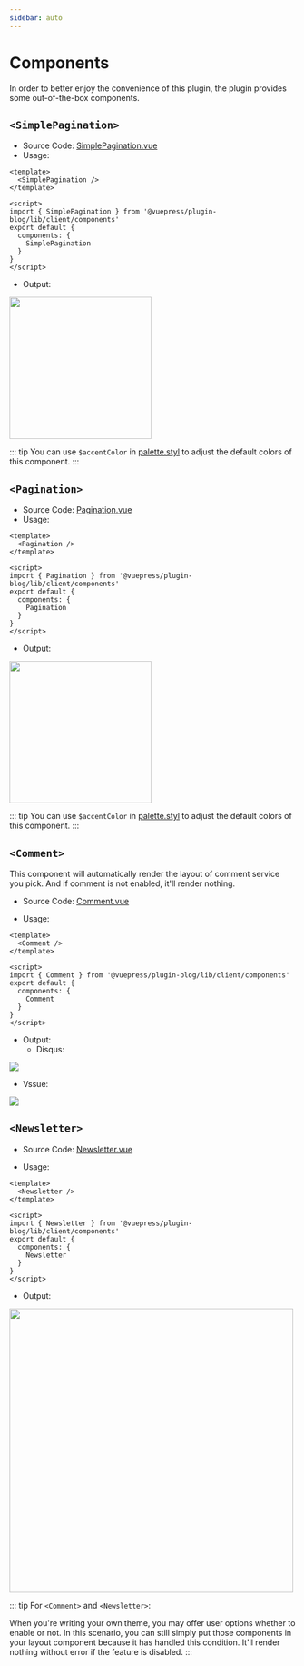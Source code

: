 ```yaml
---
sidebar: auto
---
```


# Components

In order to better enjoy the convenience of this plugin, the plugin provides some out-of-the-box components.

## `<SimplePagination>`

- Source Code: 
[SimplePagination.vue](https://github.com/ulivz/vuepress-plugin-blog/blob/master/src/client/components/SimplePagination.vue)
- Usage:

```vue
<template>
  <SimplePagination />
</template>

<script>
import { SimplePagination } from '@vuepress/plugin-blog/lib/client/components'
export default {
  components: {
    SimplePagination
  }
}
</script>
```

- Output:

<img src="/simple-pagination.png" width="250" height="" style=""/>

::: tip
You can use `$accentColor` in [palette.styl](https://v1.vuepress.vuejs.org/config/#palette-styl) to adjust the 
default colors of this component.
:::

## `<Pagination>`

- Source Code: [Pagination.vue](https://github.com/ulivz/vuepress-plugin-blog/blob/master/src/client/components/Pagination.vue)
- Usage:

```vue
<template>
  <Pagination />
</template>

<script>
import { Pagination } from '@vuepress/plugin-blog/lib/client/components'
export default {
  components: {
    Pagination
  }
}
</script>
```

- Output:

<img src="/pagination.png" width="250" height="" style=""/>

::: tip
You can use `$accentColor` in [palette.styl](https://v1.vuepress.vuejs.org/config/#palette-styl) to adjust the 
default colors of this component.
:::

## `<Comment>`

 This component will automatically render the layout of comment service you pick. And if comment is not enabled, it'll render nothing.

- Source Code: [Comment.vue](https://github.com/ulivz/vuepress-plugin-blog/blob/master/src/client/components/Comment.vue)

- Usage:

```vue
<template>
  <Comment />
</template>

<script>
import { Comment } from '@vuepress/plugin-blog/lib/client/components'
export default {
  components: {
    Comment
  }
}
</script>
```

- Output:
  - Disqus:
<img src="/Disqus.png" />

  - Vssue:

<img src="/Vssue.png" />

## `<Newsletter>`

- Source Code: [Newsletter.vue](https://github.com/ulivz/vuepress-plugin-blog/blob/master/src/client/components/Newsletter.vue)

- Usage:

```vue
<template>
  <Newsletter />
</template>

<script>
import { Newsletter } from '@vuepress/plugin-blog/lib/client/components'
export default {
  components: {
    Newsletter
  }
}
</script>
```
- Output:

<img src="/Newsletter.png" width="500"/>

::: tip 
For `<Comment>` and `<Newsletter>`:

When you're writing your own theme, you may offer user options whether to enable or not. In this scenario, you can still simply put those components in your layout component because it has handled this condition. It'll render nothing without error if the feature is disabled.
:::
